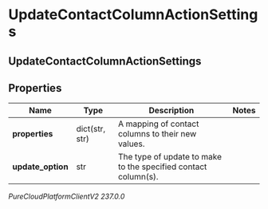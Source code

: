 # UpdateContactColumnActionSettings

## UpdateContactColumnActionSettings

## Properties

|Name | Type | Description | Notes|
|------------ | ------------- | ------------- | -------------|
| **properties** | dict(str, str) | A mapping of contact columns to their new values. | |
| **update_option** | str | The type of update to make to the specified contact column(s). | |



_PureCloudPlatformClientV2 237.0.0_
